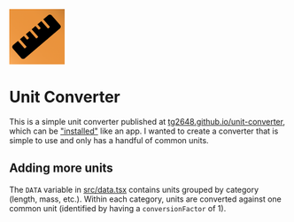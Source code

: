 <img src="public/icon-192x192.png" alt="logo" width="100"/>

# Unit Converter
This is a simple unit converter published at [tg2648.github.io/unit-converter](https://tg2648.github.io/unit-converter/), which can be ["installed"](https://www.howtogeek.com/196087/how-to-add-websites-to-the-home-screen-on-any-smartphone-or-tablet/) like an app. I wanted to create a converter that is simple to use and only has a handful of common units. 

## Adding more units
The `DATA` variable in [src/data.tsx](src/data.tsx) contains units grouped by category (length, mass, etc.). Within each category, units are converted against one common unit (identified by having a `conversionFactor` of 1).

